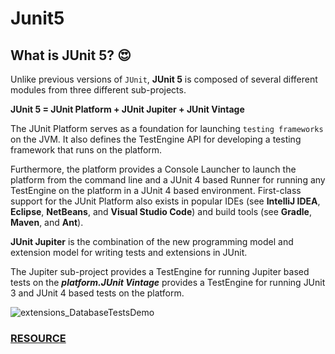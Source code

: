 # Junit5
## What is JUnit 5? :heart_eyes:

Unlike previous versions of ``JUnit``, **JUnit 5** is composed of several different modules from three different sub-projects.


**JUnit 5 = JUnit Platform + JUnit Jupiter + JUnit Vintage**



The JUnit Platform serves as a foundation for launching ``testing frameworks`` on the JVM. It also defines the TestEngine API for 
developing a testing framework that runs on the platform.

Furthermore, the platform provides a Console Launcher to launch the 
platform from the command line and a JUnit 4 based Runner for running any TestEngine on the platform in a JUnit 4 based 
environment. First-class support for the JUnit Platform also exists in popular IDEs (see **IntelliJ IDEA**, **Eclipse**, **NetBeans**, and **Visual Studio Code**) and build tools (see **Gradle**, **Maven**, and **Ant**).



**JUnit Jupiter** is the combination of the new programming model and extension model for writing tests and extensions in JUnit.

The Jupiter sub-project provides a TestEngine for running Jupiter based tests on the ***platform.JUnit Vintage*** provides a TestEngine for running JUnit 3 and JUnit 4 based tests on the platform.

![extensions_DatabaseTestsDemo](https://user-images.githubusercontent.com/26750131/79479277-889fe600-7fda-11ea-97c4-ea8b7d5d77aa.png)

### [RESOURCE](https://junit.org/junit5/docs/current/user-guide/)



